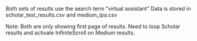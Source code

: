 Both sets of results use the search term "virtual assistant"
Data is stored in scholar_test_results.csv and medium_ipa.csv

Note: Both are only showing first page of results. Need to loop Scholar results and activate InfiniteScroll on Medium results.
